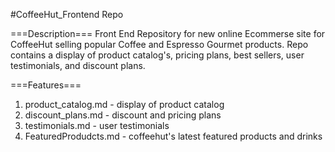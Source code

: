 #CoffeeHut_Frontend Repo

===Description===
Front End Repository for new online Ecommerse site for CoffeeHut selling popular Coffee and Espresso Gourmet products. Repo contains a display of product catalog's, pricing plans, best sellers, user testimonials, and discount plans. 

===Features===
1. product_catalog.md - display of product catalog
2. discount_plans.md - discount and pricing plans
3. testimonials.md - user testimonials
4. FeaturedProdudcts.md - coffeehut's latest featured products and drinks
